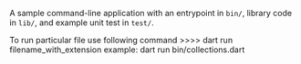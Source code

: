 A sample command-line application with an entrypoint in `bin/`, library code
in `lib/`, and example unit test in `test/`.

To run particular file use following command >>>> dart run filename_with_extension
example: dart run bin/collections.dart
